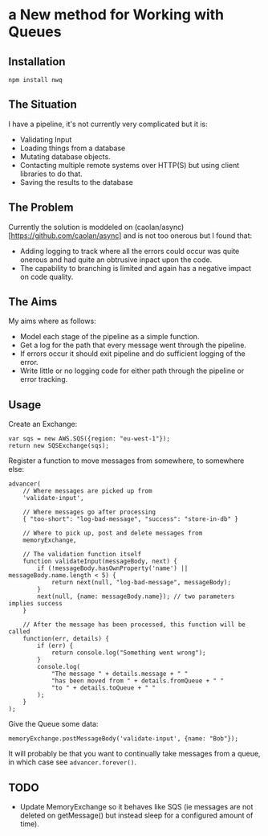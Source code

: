 # a New method for Working with Queues

## Installation

    npm install nwq

## The Situation
I have a pipeline, it's not currently very complicated but it is:

 * Validating Input
 * Loading things from a database
 * Mutating database objects.
 * Contacting multiple remote systems over HTTP(S) but using client libraries to do that.
 * Saving the results to the database

## The Problem

Currently the solution is moddeled on (caolan/async)[https://github.com/caolan/async] and is not too onerous but I found that:

 * Adding logging to track where all the errors could occur was quite onerous and had quite an obtrusive inpact upon the code.
 * The capability to branching is limited and again has a negative impact on code quality.

## The Aims

My aims where as follows:

 * Model each stage of the pipeline as a simple function.
 * Get a log for the path that every message went through the pipeline.
 * If errors occur it should exit pipeline and do sufficient logging of the error.
 * Write little or no logging code for either path through the pipeline or error tracking.

## Usage

Create an Exchange:

    var sqs = new AWS.SQS({region: "eu-west-1"});
    return new SQSExchange(sqs);

Register a function to move messages from somewhere, to somewhere else:

    advancer(
        // Where messages are picked up from
        'validate-input',

        // Where messages go after processing
        { "too-short": "log-bad-message", "success": "store-in-db" } 

        // Where to pick up, post and delete messages from
        memoryExchange,

        // The validation function itself
        function validateInput(messageBody, next) {
            if (!messageBody.hasOwnProperty('name') || messageBody.name.length < 5) {
                return next(null, "log-bad-message", messageBody);
            }
            next(null, {name: messageBody.name}); // two parameters implies success
        }

        // After the message has been processed, this function will be called
        function(err, details) {
            if (err) {
                return console.log("Something went wrong");
            }
            console.log(
                "The message " + details.message + " "
                "has been moved from " + details.fromQueue + " "
                "to " + details.toQueue + " "
            );
        }
    );

Give the Queue some data:

    memoryExchange.postMessageBody('validate-input', {name: "Bob"});

It will probably be that you want to continually take messages from a queue, in which case see `advancer.forever()`.

## TODO

 * Update MemoryExchange so it behaves like SQS (ie messages are not deleted on getMessage() but instead sleep for a configured amount of time).
